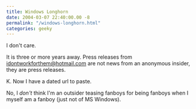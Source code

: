 ```yaml
---
title: Windows Longhorn
date: 2004-03-07 22:40:00.00 -8
permalink: "/windows-longhorn.html"
categories: geeky
---
```

I don't care.

It is three or more years away. Press releases from idontworkforthem@hotmail.com are not news from an anonymous insider, they are press releases.

K. Now I have a dated url to paste.

No, I _don't_ think I'm an outsider teasing fanboys for being fanboys when I myself am a fanboy (just not of MS Windows).
